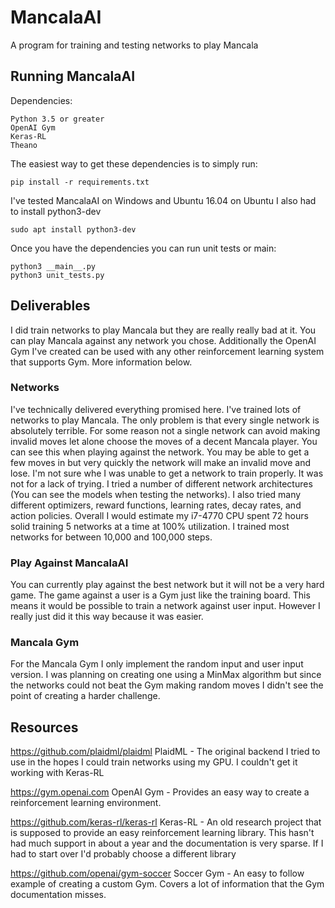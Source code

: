 # MancalaAI

A program for training and testing networks to play Mancala

## Running MancalaAI

Dependencies:

	Python 3.5 or greater
	OpenAI Gym
	Keras-RL
	Theano

The easiest way to get these dependencies is to simply run:

```
pip install -r requirements.txt
```

I've tested MancalaAI on Windows and Ubuntu 16.04 on Ubuntu I also had to install python3-dev

```
sudo apt install python3-dev
```

Once you have the dependencies you can run unit tests or main:

```
python3 __main__.py
python3 unit_tests.py
```

## Deliverables

I did train networks to play Mancala but they are really really
bad at it. You can play Mancala against any network you chose.
Additionally the OpenAI Gym I've created can be used with any
other reinforcement learning system that supports Gym. More 
information below.

### Networks
I've technically delivered everything promised here.
I've trained lots of networks to play Mancala. The only problem
is that every single network is absolutely terrible. For some reason
not a single network can avoid making invalid moves let alone choose the moves
of a decent Mancala player. You can see this when playing against
the network. You may be able to get a few moves in but very quickly
the network will make an invalid move and lose. I'm not sure whe I was
unable to get a network to train properly. It was not for a lack of trying.
I tried a number of different network architectures (You can see the models
when testing the networks). I also tried many different 
optimizers, reward functions, learning rates, decay rates, and action policies.
Overall I would estimate my i7-4770 CPU spent 72 hours solid training 
 5 networks at a time
at 100% utilization. I trained most networks for between 10,000 and
100,000 steps. 

### Play Against MancalaAI
You can currently play against the best network but it will not 
be a very hard game. The game against a user is a Gym just like
the training board. This means it would be possible to train
a network against user input. However I really just did it this
way because it was easier.

### Mancala Gym
For the Mancala Gym I only implement the random input and user input
version. I was planning on creating one using a MinMax algorithm
but since the networks could not beat
the Gym making random moves I didn't see the point of creating
a harder challenge. 

## Resources

https://github.com/plaidml/plaidml PlaidML - The original backend I tried
to use in the hopes I could train networks using my GPU. I couldn't
get it working with Keras-RL

https://gym.openai.com OpenAI Gym - Provides an easy way
to create a reinforcement learning environment.

https://github.com/keras-rl/keras-rl Keras-RL - An old research
project that is supposed to provide an easy reinforcement 
learning library. This hasn't had much support in about a year
and the documentation is very sparse. If I had to start over I'd 
probably choose a different library

https://github.com/openai/gym-soccer Soccer Gym - An easy to follow
example of creating a custom Gym. Covers a lot of information
that the Gym documentation misses.